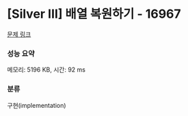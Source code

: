 # [Silver III] 배열 복원하기 - 16967 

[문제 링크](https://www.acmicpc.net/problem/16967) 

### 성능 요약

메모리: 5196 KB, 시간: 92 ms

### 분류

구현(implementation)

